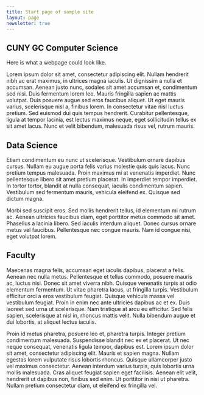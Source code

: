 ```yaml
---
title: Start page of sample site
layout: page
newsletter: true
---
```


## CUNY GC Computer Science

Here is what a webpage could look like.

Lorem ipsum dolor sit amet, consectetur adipiscing elit. Nullam hendrerit nibh ac erat maximus, in ultrices magna iaculis. Ut dignissim a nulla et accumsan. Aenean justo nunc, sodales sit amet accumsan et, condimentum sed nisi. Duis fermentum lorem leo. Mauris fringilla sapien ac mattis volutpat. Duis posuere augue sed eros faucibus aliquet. Ut eget mauris varius, scelerisque nisl a, finibus lorem. In consectetur vitae nisl luctus pretium. Sed euismod dui quis tempus hendrerit. Curabitur pellentesque, ligula at tempor lacinia, est lectus maximus neque, eget sollicitudin tellus ex sit amet lacus. Nunc et velit bibendum, malesuada risus vel, rutrum mauris.

## Data Science

Etiam condimentum eu nunc ut scelerisque. Vestibulum ornare dapibus cursus. Nullam eu augue porta felis varius molestie quis quis lacus. Nunc pretium tempus malesuada. Proin maximus mi at venenatis imperdiet. Nunc pellentesque libero sit amet pretium placerat. In imperdiet tempor imperdiet. In tortor tortor, blandit at nulla consequat, iaculis condimentum sapien. Vestibulum sed fermentum mauris, vehicula eleifend ex. Quisque sed dictum magna.

Morbi sed suscipit eros. Sed mollis hendrerit tellus, id elementum mi rutrum ac. Aenean ultricies faucibus diam, eget porttitor metus commodo sit amet. Phasellus a lacinia libero. Sed iaculis interdum aliquet. Donec cursus ornare metus vel faucibus. Pellentesque nec congue mauris. Nam id congue nisi, eget volutpat lorem.

## Faculty

Maecenas magna felis, accumsan eget iaculis dapibus, placerat a felis. Aenean nec nulla metus. Pellentesque et tellus commodo, posuere mauris ac, luctus nisi. Donec sit amet viverra nibh. Quisque venenatis turpis at odio elementum fermentum. Ut vitae pharetra lacus, ut fringilla turpis. Vestibulum efficitur orci a eros vestibulum feugiat. Quisque vehicula massa vel vestibulum feugiat. Proin in enim nec ante ultricies dapibus ac et ex. Duis laoreet sed urna ut scelerisque. Nam tristique at arcu eu efficitur. Sed felis sapien, scelerisque at nisl in, rhoncus mattis velit. Nulla bibendum augue et dui lobortis, at aliquet lectus iaculis.

Proin id metus pharetra, posuere leo et, pharetra turpis. Integer pretium condimentum malesuada. Suspendisse blandit nec ex et placerat. Ut nec neque consequat, venenatis ligula tempor, dapibus est. Lorem ipsum dolor sit amet, consectetur adipiscing elit. Mauris et sapien magna. Nullam egestas lorem vulputate risus lobortis rhoncus. Quisque ullamcorper justo vel maximus consectetur. Aenean interdum varius turpis, quis lobortis urna mollis malesuada. Cras aliquet feugiat sapien eget facilisis. Aenean elit velit, hendrerit ut dapibus non, finibus sed enim. Ut porttitor in nisi ut pharetra. Nullam pretium consectetur diam, ut eleifend ex fringilla vel.





